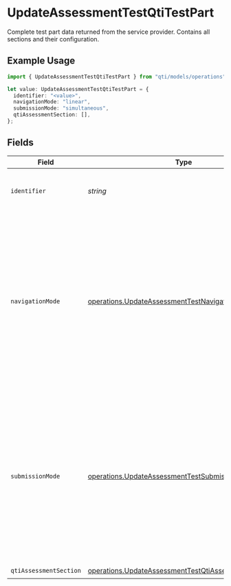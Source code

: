 # UpdateAssessmentTestQtiTestPart

Complete test part data returned from the service provider. Contains all sections and their configuration.

## Example Usage

```typescript
import { UpdateAssessmentTestQtiTestPart } from "qti/models/operations";

let value: UpdateAssessmentTestQtiTestPart = {
  identifier: "<value>",
  navigationMode: "linear",
  submissionMode: "simultaneous",
  qtiAssessmentSection: [],
};
```

## Fields

| Field                                                                                                                                                                                                                                          | Type                                                                                                                                                                                                                                           | Required                                                                                                                                                                                                                                       | Description                                                                                                                                                                                                                                    |
| ---------------------------------------------------------------------------------------------------------------------------------------------------------------------------------------------------------------------------------------------- | ---------------------------------------------------------------------------------------------------------------------------------------------------------------------------------------------------------------------------------------------- | ---------------------------------------------------------------------------------------------------------------------------------------------------------------------------------------------------------------------------------------------- | ---------------------------------------------------------------------------------------------------------------------------------------------------------------------------------------------------------------------------------------------- |
| `identifier`                                                                                                                                                                                                                                   | *string*                                                                                                                                                                                                                                       | :heavy_check_mark:                                                                                                                                                                                                                             | Unique identifier for the entity on the service provider.                                                                                                                                                                                      |
| `navigationMode`                                                                                                                                                                                                                               | [operations.UpdateAssessmentTestNavigationMode](../../models/operations/updateassessmenttestnavigationmode.md)                                                                                                                                 | :heavy_check_mark:                                                                                                                                                                                                                             | Controls how learners navigate through the test part. 'linear' requires items to be responded to in sequence without jumping around, while 'nonlinear' allows candidates to respond to items in any order they choose.                         |
| `submissionMode`                                                                                                                                                                                                                               | [operations.UpdateAssessmentTestSubmissionMode](../../models/operations/updateassessmenttestsubmissionmode.md)                                                                                                                                 | :heavy_check_mark:                                                                                                                                                                                                                             | Determines how learner responses are submitted for response processing. 'individual' allows responses to be submitted as each item is completed, while 'simultaneous' means responses for all items are sent when the whole part is completed. |
| `qtiAssessmentSection`                                                                                                                                                                                                                         | [operations.UpdateAssessmentTestQtiAssessmentSection](../../models/operations/updateassessmenttestqtiassessmentsection.md)[]                                                                                                                   | :heavy_check_mark:                                                                                                                                                                                                                             | N/A                                                                                                                                                                                                                                            |